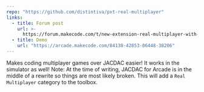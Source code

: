 ```yaml
---
repo: "https://github.com/distintiva/pxt-real-multiplayer"
links:
  - title: Forum post
    url: >-
      https://forum.makecode.com/t/new-extension-real-multiplayer-with-blocks/1202?u=unsignedarduino
  - title: Demo
    url: "https://arcade.makecode.com/84138-42853-06448-38206"
---
```


Makes coding multiplayer games over JACDAC easier! It works in the simulator as well! Note: At the time of writing, JACDAC for Arcade is in the middle of a rewrite so things are most likely broken. This will add a `Real Multiplayer` category to the toolbox.
